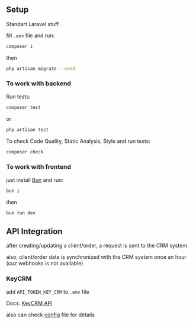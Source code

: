 ## Setup

Standart Laravel stuff

fill `.env` file and run:

```bash
composer i
```

then

```bash
php artisan migrate --seed
```

### To work with backend

Run tests:

```bash
composer test
```

or

```bash
php artisan test
```

To check Code Quality, Static Analysis, Style and run tests:

```bash
composer check
```

### To work with frontend

just install [Bun](https://bun.sh) and run:

```bash
bun i
```

then

```bash
bun run dev
```

## API Integration

after creating/updating a client/order, a request is sent to the CRM system

also, client/order data is synchronized with the CRM system once an hour (cuz webhooks is not available)

### KeyCRM

add `API_TOKEN_KEY_CRM` to `.env` file

Docs: [KeyCRM API](https://docs.keycrm.app)

also can check [config](config/services.php) file for details

